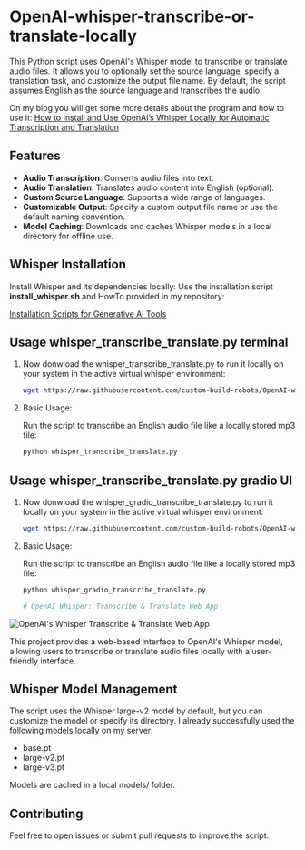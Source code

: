 # OpenAI-whisper-transcribe-or-translate-locally

This Python script uses OpenAI's Whisper model to transcribe or translate audio files. It allows you to optionally set the source language, specify a translation task, and customize the output file name. By default, the script assumes English as the source language and transcribes the audio.

On my blog you will get some more details about the program and how to use it:
[How to Install and Use OpenAI’s Whisper Locally for Automatic Transcription and Translation](https://ai-box.eu/en/news/how-to-install-and-use-openais-whisper-locally-for-automatic-transcription-and-translation/1449/)

## Features

- **Audio Transcription**: Converts audio files into text.
- **Audio Translation**: Translates audio content into English (optional).
- **Custom Source Language**: Supports a wide range of languages.
- **Customizable Output**: Specify a custom output file name or use the default naming convention.
- **Model Caching**: Downloads and caches Whisper models in a local directory for offline use.


## Whisper Installation

Install Whisper and its dependencies locally: Use the installation script **install_whisper.sh** and HowTo provided in my repository:

[Installation Scripts for Generative AI Tools](https://github.com/custom-build-robots/Installation-Scripts-for-Generative-AI-Tools)


## Usage whisper_transcribe_translate.py terminal
1. Now donwload the whisper_transcribe_translate.py to run it locally on your system in the active virtual whisper environment:
   ```bash
   wget https://raw.githubusercontent.com/custom-build-robots/OpenAI-whisper-transcribe-or-translate-locally/refs/heads/main/whisper_transcribe_translate.py
2. Basic Usage:

   Run the script to transcribe an English audio file like a locally stored mp3 file:
   ```bash
   python whisper_transcribe_translate.py

## Usage whisper_transcribe_translate.py gradio UI
1. Now donwload the whisper_gradio_transcribe_translate.py to run it locally on your system in the active virtual whisper environment:
   ```bash
   wget https://raw.githubusercontent.com/custom-build-robots/OpenAI-whisper-transcribe-or-translate-locally/refs/heads/main/whisper_gradio_transcribe_translate.py
2. Basic Usage:

   Run the script to transcribe an English audio file like a locally stored mp3 file:
   ```bash
   python whisper_gradio_transcribe_translate.py

   # OpenAI Whisper: Transcribe & Translate Web App

![OpenAI's Whisper Transcribe & Translate Web App](https://ai-box.eu/wp-content/uploads/2024/12/OpenAIs_Whisper_transcribe_translate_web_app-978x1024.png)

This project provides a web-based interface to OpenAI's Whisper model, allowing users to transcribe or translate audio files locally with a user-friendly interface.

   
## Whisper Model Management
The script uses the Whisper large-v2 model by default, but you can customize the model or specify its directory.
I already successfully used the following models locally on my server:
- base.pt  
- large-v2.pt
- large-v3.pt

Models are cached in a local models/ folder.

## Contributing
Feel free to open issues or submit pull requests to improve the script.
